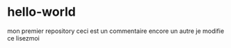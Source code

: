 hello-world
===========

mon premier repository
ceci est un commentaire
encore un autre
je modifie ce lisezmoi
